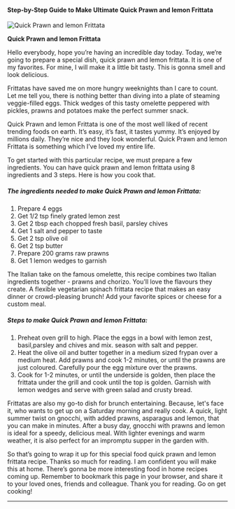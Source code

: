            

#### Step-by-Step Guide to Make Ultimate Quick Prawn and lemon Frittata

![Quick Prawn and lemon Frittata](https://img-global.cpcdn.com/recipes/34208113/751x532cq70/quick-prawn-and-lemon-frittata-recipe-main-photo.jpg)

**Quick Prawn and lemon Frittata**

Hello everybody, hope you’re having an incredible day today. Today, we’re going to prepare a special dish, quick prawn and lemon frittata. It is one of my favorites. For mine, I will make it a little bit tasty. This is gonna smell and look delicious.

Frittatas have saved me on more hungry weeknights than I care to count. Let me tell you, there is nothing better than diving into a plate of steaming veggie-filled eggs. Thick wedges of this tasty omelette peppered with pickles, prawns and potatoes make the perfect summer snack.

Quick Prawn and lemon Frittata is one of the most well liked of recent trending foods on earth. It’s easy, it’s fast, it tastes yummy. It’s enjoyed by millions daily. They’re nice and they look wonderful. Quick Prawn and lemon Frittata is something which I’ve loved my entire life.

To get started with this particular recipe, we must prepare a few ingredients. You can have quick prawn and lemon frittata using 8 ingredients and 3 steps. Here is how you cook that.

##### The ingredients needed to make Quick Prawn and lemon Frittata:

1.  Prepare 4 eggs
2.  Get 1/2 tsp finely grated lemon zest
3.  Get 2 tbsp each chopped fresh basil, parsley chives
4.  Get 1 salt and pepper to taste
5.  Get 2 tsp olive oil
6.  Get 2 tsp butter
7.  Prepare 200 grams raw prawns
8.  Get 1 lemon wedges to garnish

The Italian take on the famous omelette, this recipe combines two Italian ingredients together - prawns and chorizo. You'll love the flavours they create. A flexible vegetarian spinach frittata recipe that makes an easy dinner or crowd-pleasing brunch! Add your favorite spices or cheese for a custom meal.

##### Steps to make Quick Prawn and lemon Frittata:

1.  Preheat oven grill to high. Place the eggs in a bowl with lemon zest, basil,parsley and chives and mix. season with salt and pepper.
2.  Heat the olive oil and butter together in a medium sized frypan over a medium heat. Add prawns and cook 1-2 minutes, or until the prawns are just coloured. Carefully pour the egg mixture over the prawns.
3.  Cook for 1-2 minutes, or until the underside is golden, then place the frittata under the grill and cook until the top is golden. Garnish with lemon wedges and serve with green salad and crusty bread.

Frittatas are also my go-to dish for brunch entertaining. Because, let's face it, who wants to get up on a Saturday morning and really cook. A quick, light summer twist on gnocchi, with added prawns, asparagus and lemon, that you can make in minutes. After a busy day, gnocchi with prawns and lemon is ideal for a speedy, delicious meal. With lighter evenings and warm weather, it is also perfect for an impromptu supper in the garden with.

So that’s going to wrap it up for this special food quick prawn and lemon frittata recipe. Thanks so much for reading. I am confident you will make this at home. There’s gonna be more interesting food in home recipes coming up. Remember to bookmark this page in your browser, and share it to your loved ones, friends and colleague. Thank you for reading. Go on get cooking!

* * *